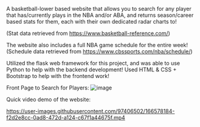 A basketball-lower based website that allows you to search for any player that has/currently plays in the NBA and/or ABA, and returns season/career based stats for them, each with their own dedicated radar charts to! 

(Stat data retrieved from https://www.basketball-reference.com/)


The website also includes a full NBA game schedule for the entire week!
(Schedule data retrieved from https://www.cbssports.com/nba/schedule/)

Utilized the flask web framework for this project, and was able to use Python to help with the backend development!
Used HTML & CSS + Bootstrap to help with the frontend work!

Front Page to Search for Players:
![image](https://user-images.githubusercontent.com/97406502/166578557-f2cd1cbe-bedf-413d-a60a-f2bc6659da57.png)




Quick video demo of the website: 

https://user-images.githubusercontent.com/97406502/166578184-f2d2e8cc-0ad8-472d-a124-c67f1a44675f.mp4

